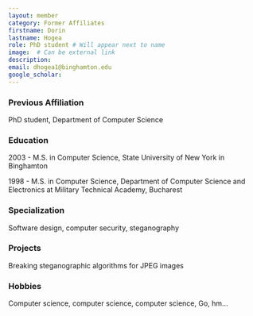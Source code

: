```yaml
---
layout: member
category: Former Affiliates
firstname: Dorin
lastname: Hogea
role: PhD student # Will appear next to name
image:  # Can be external link
description: 
email: dhogea1@binghamton.edu
google_scholar: 
---
```


### Previous Affiliation

PhD student, Department of Computer Science

### Education

2003 - M.S. in Computer Science, State University of New York in Binghamton

1998 - M.S. in Computer Science, Department of Computer Science and Electronics at Military Technical Academy, Bucharest

### Specialization

Software design, computer security, steganography

### Projects

Breaking steganographic algorithms for JPEG images

### Hobbies

Computer science, computer science, computer science, Go, hm...
